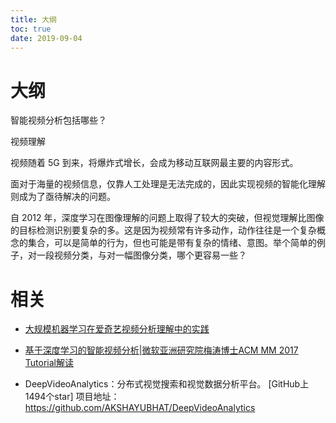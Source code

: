 ```yaml
---
title: 大纲
toc: true
date: 2019-09-04
---
```

# 大纲


智能视频分析包括哪些？

视频理解

视频随着 5G 到来，将爆炸式增长，会成为移动互联网最主要的内容形式。


面对于海量的视频信息，仅靠人工处理是无法完成的，因此实现视频的智能化理解则成为了亟待解决的问题。

自 2012 年，深度学习在图像理解的问题上取得了较大的突破，但视觉理解比图像的目标检测识别要复杂的多。这是因为视频常有许多动作，动作往往是一个复杂概念的集合，可以是简单的行为，但也可能是带有复杂的情绪、意图。举个简单的例子，对一段视频分类，与对一幅图像分类，哪个更容易一些？



# 相关

- [大规模机器学习在爱奇艺视频分析理解中的实践](https://www.infoq.cn/article/ENpDkC1W1oo*fxgb456W)
- [基于深度学习的智能视频分析|微软亚洲研究院梅涛博士ACM MM 2017 Tutorial解读](https://juejin.im/entry/5a026ec351882572503bfb15)


- DeepVideoAnalytics：分布式视觉搜索和视觉数据分析平台。
[GitHub上1494个star]
项目地址：
https://github.com/AKSHAYUBHAT/DeepVideoAnalytics
